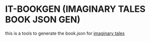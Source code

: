 # IT-BOOKGEN (IMAGINARY TALES BOOK JSON GEN)
this is a tools to generate the book.json for [imaginary tales](https://github.com/commrade-goad/imaginary-tales)
